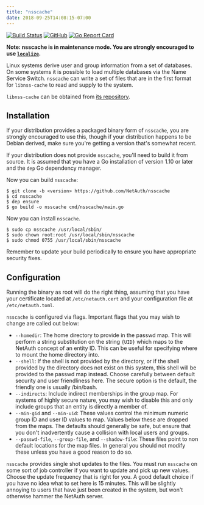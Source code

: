 ```yaml
---
title: "nsscache"
date: 2018-09-25T14:08:15-07:00
---
```


[![Build Status](https://travis-ci.org/NetAuth/nsscache.svg?branch=master)](https://travis-ci.org/NetAuth/nsscache)
[![GitHub](https://img.shields.io/github/license/mashape/apistatus.svg)](https://github.com/NetAuth/nsscache/blob/master/LICENSE)
[![Go Report Card](https://goreportcard.com/badge/github.com/NetAuth/nsscache)](https://goreportcard.com/report/github.com/NetAuth/nsscache)

**Note: nsscache is in maintenance mode.  You are strongly encouraged
to use [`localize`](../localizer).**

Linux systems derive user and group information from a set of
databases.  On some systems it is possible to load multiple databases
via the Name Service Switch.  `nsscache` can write a set of files that
are in the first format for `libnss-cache` to read and supply to the
system.

`libnss-cache` can be obtained from [its
repository](https://github.com/google/libnss-cache).

## Installation

If your distribution provides a packaged binary form of `nsscache`,
you are strongly encouraged to use this, though if your distribution
happens to be Debian derived, make sure you're getting a version
that's somewhat recent.

If your distribution does not provide `nsscache`, you'll need to
build it from source.  It is assumed that you have a Go installation
of version 1.10 or later and the `dep` Go dependency manager.

Now you can build `nsscache`:

```
$ git clone -b <version> https://github.com/NetAuth/nsscache
$ cd nsscache
$ dep ensure
$ go build -o nsscache cmd/nsscache/main.go
```

Now you can install `nsscache`.

```
$ sudo cp nsscache /usr/local/sbin/
$ sudo chown root:root /usr/local/sbin/nsscache
$ sudo chmod 0755 /usr/local/sbin/nsscache
```

Remember to update your build periodically to ensure you have
appropriate security fixes.

## Configuration

Running the binary as root will do the right thing, assuming that you
have your certificate located at `/etc/netauth.cert` and your
configuration file at `/etc/netauth.toml`.

`nsscache` is configured via flags.  Important flags that you may wish
to change are called out below:

  * `--homedir`: The home directory to provide in the passwd map.
    This will perform a string substitution on the string `{UID}`
    which maps to the NetAuth concept of an entity ID.  This can be
    useful for specifying where to mount the home directory into.
  * `--shell`: If the shell is not provided by the directory, or if
    the shell provided by the directory does not exist on this system,
    this shell will be provided to the passwd map instead.  Choose
    carefully between default security and user friendliness here.
    The secure option is the default, the friendly one is usually
    /bin/bash.
  * `--indirects`: Include indirect memberships in the group map.  For
    systems of highly secure nature, you may wish to disable this and
    only include groups that an entity is directly a member of.
  * `--min-gid` and `--min-uid`: These values control the minimum
    numeric group ID and user ID values to map.  Values below these
    are dropped from the maps.  The defaults should generally be safe,
    but ensure that you don't inadvertently cause a collision with
    local users and groups.
  * `--passwd-file`, `--group-file`, and `--shadow-file`: These files
    point to non default locations for the map files.  In general you
    should not modify these unless you have a good reason to do so.

`nsscache` provides single shot updates to the files.  You must run
`nsscache` on some sort of job controller if you want to update and pick
up new values.  Choose the update frequency that is right for you.  A
good default choice if you have no idea what to set here is 15
minutes.  This will be slightly annoying to users that have just been
created in the system, but won't otherwise hammer the NetAuth server.
